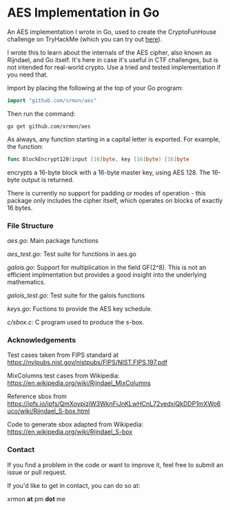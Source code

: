 # AES Implementation in Go

An AES implementation I wrote in Go, used to create the CryptoFunHouse challenge on TryHackMe (which you can try out [here](https://tryhackme.com/room/cryptofunhouse)).

I wrote this to learn about the internals of the AES cipher, also known as Rijndael, and Go itself. It's here in case it's useful in CTF challenges, but is not intended for real-world crypto. Use a tried and tested implementation if you need that.

Import by placing the following at the top of your Go program:

```go
import "github.com/xrmon/aes"
```

Then run the command:

```
go get github.com/xrmon/aes
```

As always, any function starting in a capital letter is exported. For example, the function:

```go
func BlockEncrypt128(input [16]byte, key [16]byte) [16]byte
```

encrypts a 16-byte block with a 16-byte master key, using AES 128. The 16-byte output is returned.

There is currently no support for padding or modes of operation - this package only includes the cipher itself, which operates on blocks of exactly 16 bytes.

### File Structure

*aes.go*: Main package functions

*aes_test.go*: Test suite for functions in aes.go

*galois.go*: Support for multiplication in the field GF(2^8). This is not an efficient implmentation but provides a good insight into the underlying mathematics.

*galois_test.go*: Test suite for the galois functions

*keys.go*: Fuctions to provide the AES key schedule.

*c/sbox.c*: C program used to produce the s-box.

### Acknowledgements ###

Test cases taken from FIPS standard at https://nvlpubs.nist.gov/nistpubs/FIPS/NIST.FIPS.197.pdf

MixColumns test cases from Wikipedia: https://en.wikipedia.org/wiki/Rijndael_MixColumns

Reference sbox from https://ipfs.io/ipfs/QmXoypizjW3WknFiJnKLwHCnL72vedxjQkDDP1mXWo6uco/wiki/Rijndael_S-box.html

Code to generate sbox adapted from Wikipedia: https://en.wikipedia.org/wiki/Rijndael_S-box

### Contact

If you find a problem in the code or want to improve it, feel free to submit an issue or pull request.

If you'd like to get in contact, you can do so at:

xrmon **at** pm **dot** me
